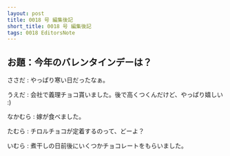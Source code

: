 ```yaml
---
layout: post
title: 0018 号 編集後記
short_title: 0018 号 編集後記
tags: 0018 EditorsNote
---
```



## お題：今年のバレンタインデーは？

ささだ
:  やっぱり寒い日だったなぁ。

うえだ
:  会社で義理チョコ貰いました。後で高くつくんだけど、やっぱり嬉しい :)

なかむら
:  嫁が食べました。

たむら
: チロルチョコが定着するのって、どーよ？

いむら
: 煮干しの日前後にいくつかチョコレートをもらいました。



